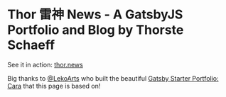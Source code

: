 # Thor 雷神 News - A GatsbyJS Portfolio and Blog by Thorste Schaeff

See it in action: [thor.news](http://thor.news)

Big thanks to [@LekoArts](https://github.com/LekoArts) who built the beautiful [Gatsby Starter Portfolio: Cara](https://github.com/LekoArts/gatsby-starter-portfolio-cara) that this page is based on!
